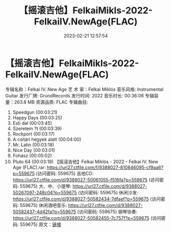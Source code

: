 ﻿---
title: 【摇滚吉他】FelkaiMikls-2022-FelkaiIV.NewAge(FLAC)
date: 2023-02-21 12:57:54
categories: 古典音乐、新世纪、纯音雅乐
tags: 纯音雅乐
---
# 【摇滚吉他】FelkaiMikls-2022-FelkaiIV.NewAge(FLAC)

专辑名称：Felkai IV. New Age
艺 术 家：Felkai Miklós
音乐风格: Instrumental Guitar
发行厂牌: GrundRecords
发行时间: 2022
音乐时长: 00:36:06
专辑容量：263.8 MB
资源品质: FLAC
专辑曲目:
01. Speedgun (00:03:21)
02. Happy Days (00:03:25)
03. Esti dal (00:03:45)
04. Szeretem ?t (00:03:39)
05. Rockport (00:03:17)
06. A csitári hegyek alatt (00:04:00)
07. Mr. Latin (00:03:18)
08. Nice Day (00:03:01)
09. Fohász (00:05:02)
10. Pluto 64 (00:03:19)
【摇滚吉他】Felkai Miklós - 2022 - Felkai IV. New Age (FLAC).rar:
https://url27.ctfile.com/f/9388027-810846095-cf9aa6?p=559675
(访问密码: 559675)
吉他CD: https://url27.ctfile.com/d/9388027-50061055-f516fa?p=559675
(访问密码: 559675)
大、中、小提琴: https://url27.ctfile.com/d/9388027-50267097-248c04?p=559675
(访问密码: 559675)
休闲沙发: https://url27.ctfile.com/d/9388027-50582434-7dfaef?p=559675
(访问密码: 559675)
休闲酒吧音乐: https://url27.ctfile.com/d/9388027-50582437-4d42fa?p=559675
(访问密码: 559675)
钢琴协奏: https://url27.ctfile.com/d/9388027-50582455-7c757f?p=559675
(访问密码: 559675)
原文：[链接](https://blog.sina.com.cn/s/blog_1647c7e76010310uy.html)